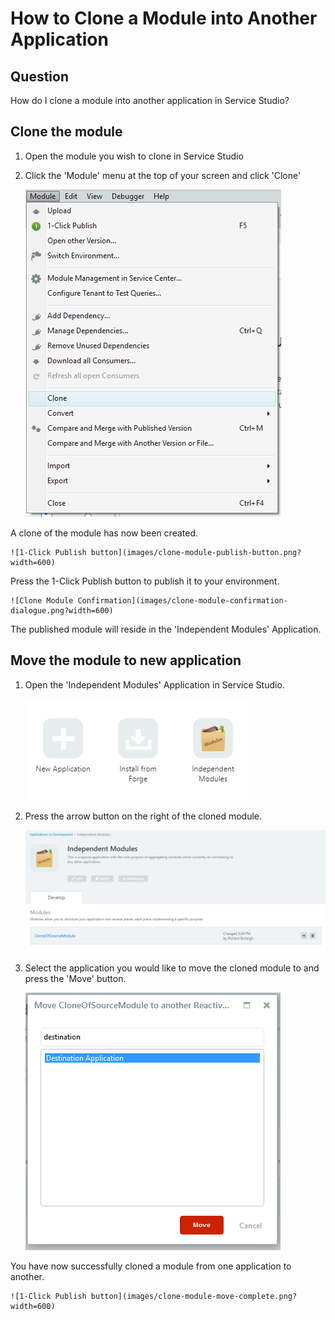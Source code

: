 # How to Clone a Module into Another Application

## Question

How do I clone a module into another application in Service Studio?

## Clone the module

1. Open the module you wish to clone in Service Studio

1. Click the 'Module' menu at the top of your screen and click 'Clone'

    ![Clone Menu Location](images/clone-module-menu-clone.png?width=600)

A clone of the module has now been created.

    ![1-Click Publish button](images/clone-module-publish-button.png?width=600)
    
Press the 1-Click Publish button to publish it to your environment.

    ![Clone Module Confirmation](images/clone-module-confirmation-dialogue.png?width=600)

The published module will reside in the 'Independent Modules' Application.

## Move the module to new application

1. Open the 'Independent Modules' Application in Service Studio.

    ![Independent Modules Application Icon](images/clone-module-independent_modules.png?width=600)

1. Press the arrow button on the right of the cloned module.

    ![1-Click Publish button](images/clone-module-independent_modules_list.png?width=600)
    
1. Select the application you would like to move the cloned module to and press the 'Move' button.

    ![1-Click Publish button](images/clone-module-move-dialogue.png?width=600)

You have now successfully cloned a module from one application to another.

    ![1-Click Publish button](images/clone-module-move-complete.png?width=600)
